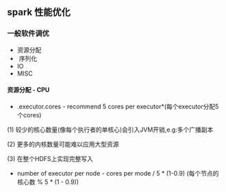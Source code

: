 ## spark 性能优化
### 一般软件调优
- 资源分配
-  序列化
- IO
- MISC

#### 资源分配 - CPU

- .executor.cores - recommend 5 cores per executor*(每个executor分配5个cores)

(1) 较少的核心数量(像每个执行者的单核心)会引入JVM开销,e.g:多个广播副本

(2) 更多的内核数量可能难以应用大型资源

(3) 在整个HDFS上实现完整写入

- number of executor per node -  cores per mode / 5 * (1-0.9) (每个节点的核心数 % 5 * (1 - 0.9))


